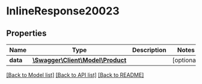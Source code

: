 # InlineResponse20023

## Properties
Name | Type | Description | Notes
------------ | ------------- | ------------- | -------------
**data** | [**\Swagger\Client\Model\Product**](Product.md) |  | [optional] 

[[Back to Model list]](../../README.md#documentation-for-models) [[Back to API list]](../../README.md#documentation-for-api-endpoints) [[Back to README]](../../README.md)

